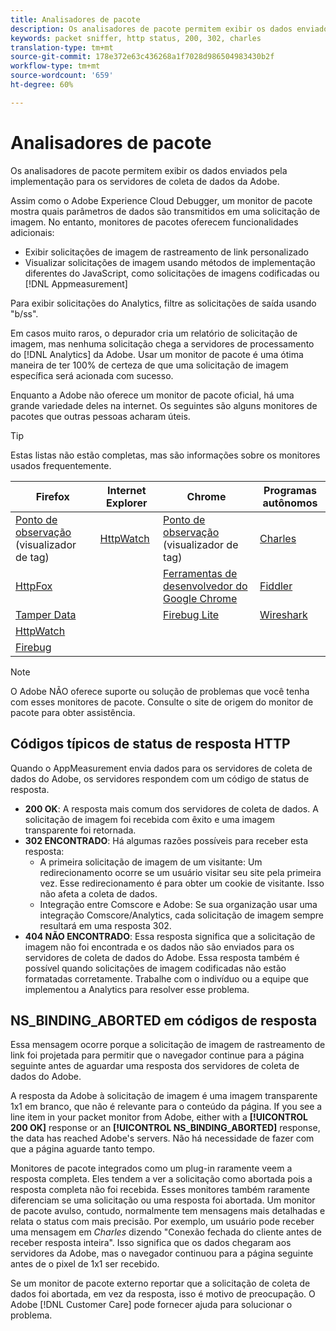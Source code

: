 ```yaml
---
title: Analisadores de pacote
description: Os analisadores de pacote permitem exibir os dados enviados pela implementação para os servidores de coleta de dados da Adobe.
keywords: packet sniffer, http status, 200, 302, charles
translation-type: tm+mt
source-git-commit: 178e372e63c436268a1f7028d986504983430b2f
workflow-type: tm+mt
source-wordcount: '659'
ht-degree: 60%

---
```



# Analisadores de pacote

Os analisadores de pacote permitem exibir os dados enviados pela implementação para os servidores de coleta de dados da Adobe.

Assim como o Adobe Experience Cloud Debugger, um monitor de pacote mostra quais parâmetros de dados são transmitidos em uma solicitação de imagem. No entanto, monitores de pacotes oferecem funcionalidades adicionais:

* Exibir solicitações de imagem de rastreamento de link personalizado
* Visualizar solicitações de imagem usando métodos de implementação diferentes do JavaScript, como solicitações de imagens codificadas ou [!DNL Appmeasurement]

Para exibir solicitações do Analytics, filtre as solicitações de saída usando &quot;b/ss&quot;.

Em casos muito raros, o depurador cria um relatório de solicitação de imagem, mas nenhuma solicitação chega a servidores de processamento do [!DNL Analytics] da Adobe. Usar um monitor de pacote é uma ótima maneira de ter 100% de certeza de que uma solicitação de imagem específica será acionada com sucesso.

Enquanto a Adobe não oferece um monitor de pacote oficial, há uma grande variedade deles na internet. Os seguintes são alguns monitores de pacotes que outras pessoas acharam úteis.

>[!TIP]
>
>Estas listas não estão completas, mas são informações sobre os monitores usados frequentemente.

| Firefox | Internet Explorer | Chrome | Programas autônomos |
|---|---|---|---|
| [Ponto de observação](https://www.observepoint.com/product#plugin) (visualizador de tag) | [HttpWatch](https://www.httpwatch.com/) | [Ponto de observação](https://www.observepoint.com/product#plugin) (visualizador de tag) | [Charles](https://www.charlesproxy.com/) |
| [HttpFox](https://addons.mozilla.org/en-US/firefox/addon/httpfox/) |  | [Ferramentas de desenvolvedor do Google Chrome](https://code.google.com/chrome/devtools/docs/overview.html) | [Fiddler](https://www.fiddler2.com/fiddler2/) |
| [Tamper Data](https://addons.mozilla.org/en-us/firefox/addon/tamper-data/) |  | [Firebug Lite](https://chrome.google.com/webstore/detail/bmagokdooijbeehmkpknfglimnifench) | [Wireshark](https://www.wireshark.org/) |
| [HttpWatch](https://www.httpwatch.com/) |  |  |  |
| [Firebug](https://getfirebug.com/) |  |  |  |

>[!NOTE]
>
>O Adobe NÃO oferece suporte ou solução de problemas que você tenha com esses monitores de pacote. Consulte o site de origem do monitor de pacote para obter assistência.

## Códigos típicos de status de resposta HTTP

Quando o AppMeasurement envia dados para os servidores de coleta de dados do Adobe, os servidores respondem com um código de status de resposta.

* **200 OK**: A resposta mais comum dos servidores de coleta de dados. A solicitação de imagem foi recebida com êxito e uma imagem transparente foi retornada.
* **302 ENCONTRADO**: Há algumas razões possíveis para receber esta resposta:
   * A primeira solicitação de imagem de um visitante: Um redirecionamento ocorre se um usuário visitar seu site pela primeira vez. Esse redirecionamento é para obter um cookie de visitante. Isso não afeta a coleta de dados.
   * Integração entre Comscore e Adobe: Se sua organização usar uma integração Comscore/Analytics, cada solicitação de imagem sempre resultará em uma resposta 302.
* **404 NÃO ENCONTRADO**: Essa resposta significa que a solicitação de imagem não foi encontrada e os dados não são enviados para os servidores de coleta de dados do Adobe. Essa resposta também é possível quando solicitações de imagem codificadas não estão formatadas corretamente. Trabalhe com o indivíduo ou a equipe que implementou a Analytics para resolver esse problema.

## NS_BINDING_ABORTED em códigos de resposta

Essa mensagem ocorre porque a solicitação de imagem de rastreamento de link foi projetada para permitir que o navegador continue para a página seguinte antes de aguardar uma resposta dos servidores de coleta de dados do Adobe.

A resposta da Adobe à solicitação de imagem é uma imagem transparente 1x1 em branco, que não é relevante para o conteúdo da página. If you see a line item in your packet monitor from Adobe, either with a **[!UICONTROL 200 OK]** response or an **[!UICONTROL NS_BINDING_ABORTED]** response, the data has reached Adobe&#39;s servers. Não há necessidade de fazer com que a página aguarde tanto tempo.

Monitores de pacote integrados como um plug-in raramente veem a resposta completa. Eles tendem a ver a solicitação como abortada pois a resposta completa não foi recebida. Esses monitores também raramente diferenciam se uma solicitação ou uma resposta foi abortada. Um monitor de pacote avulso, contudo, normalmente tem mensagens mais detalhadas e relata o status com mais precisão. Por exemplo, um usuário pode receber uma mensagem em *Charles* dizendo &quot;Conexão fechada do cliente antes de receber resposta inteira&quot;. Isso significa que os dados chegaram aos servidores da Adobe, mas o navegador continuou para a página seguinte antes de o pixel de 1x1 ser recebido.

Se um monitor de pacote externo reportar que a solicitação de coleta de dados foi abortada, em vez da resposta, isso é motivo de preocupação. O Adobe [!DNL Customer Care] pode fornecer ajuda para solucionar o problema.
